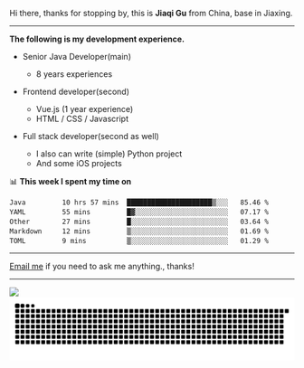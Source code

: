 Hi there, thanks for stopping by, this is **Jiaqi Gu** from China, base in Jiaxing.

---

**The following is my development experience.**

- Senior Java Developer(main)
  - 8 years experiences

- Frontend developer(second)
  - Vue.js (1 year experience)
  - HTML / CSS / Javascript
  
- Full stack developer(second as well)
  - I also can write (simple) Python project
  - And some iOS projects

📊 **This week I spent my time on**
<!--START_SECTION:waka-->

```txt
Java         10 hrs 57 mins  █████████████████████▒░░░   85.46 %
YAML         55 mins         █▓░░░░░░░░░░░░░░░░░░░░░░░   07.17 %
Other        27 mins         █░░░░░░░░░░░░░░░░░░░░░░░░   03.64 %
Markdown     12 mins         ▒░░░░░░░░░░░░░░░░░░░░░░░░   01.69 %
TOML         9 mins          ▒░░░░░░░░░░░░░░░░░░░░░░░░   01.29 %
```

<!--END_SECTION:waka-->

---

[Email me](mailto:htk2klwgr@mozmail.com?subject=Hiring_from_GitHub) if you need to ask me anything., thanks!

---

![]( https://visitor-badge.glitch.me/badge?page_id=githubgujiaqi)
![]( https://github.com/droid-Q/droid-Q/raw/output/github-contribution-grid-snake.svg#gh-dark-mode-only)
